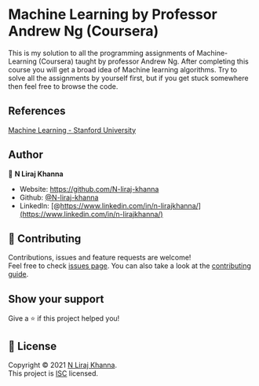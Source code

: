 # Machine Learning by Professor Andrew Ng (Coursera)
This is my solution to all the programming assignments of Machine-Learning (Coursera) taught by professor Andrew Ng. After completing this course you will get a broad idea of Machine learning algorithms. Try to solve all the assignments by yourself first, but if you get stuck somewhere then feel free to browse the code.


## References
[Machine Learning - Stanford University](https://www.coursera.org/learn/machine-learning)


## Author


👤 **N Liraj Khanna**

* Website: https://github.com/N-liraj-khanna
* Github: [@N-liraj-khanna](https://github.com/N-liraj-khanna)
* LinkedIn: [@https://www.linkedin.com/in/n-lirajkhanna/](https://www.linkedin.com/in/n-lirajkhanna/)

## 🤝 Contributing

Contributions, issues and feature requests are welcome!<br />Feel free to check [issues page](https://github.com/N-liraj-khanna/Live-Crypto-CLI/issues). You can also take a look at the [contributing guide](https://github.com/N-liraj-khanna/Live-Crypto-CLI/blob/master/CONTRIBUTING.md).

## Show your support

Give a ⭐️ if this project helped you!

## 📝 License

Copyright © 2021 [N Liraj Khanna](https://github.com/N-liraj-khanna).<br />
This project is [ISC](https://github.com/N-liraj-khanna/Live-Crypto-CLI/blob/master/LICENSE) licensed.
